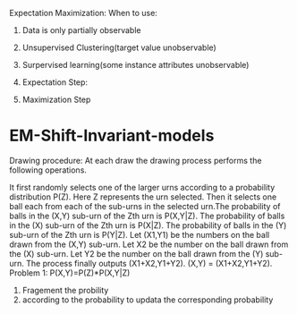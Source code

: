 Expectation Maximization: 
When to use: 
1. Data is only partially observable
2. Unsupervised Clustering(target value unobservable)
3. Surpervised learning(some instance attributes unobservable)

1. Expectation Step:
2. Maximization Step

# EM-Shift-Invariant-models
Drawing procedure: At each draw the drawing process performs the following operations.

It first randomly selects one of the larger urns according to a probability distribution P(Z). Here Z represents the urn selected.
Then it selects one ball each from each of the sub-urns in the selected urn.The probability of balls in the (X,Y) sub-urn of the Zth urn is P(X,Y|Z). The probability of balls in the (X) sub-urn of the Zth urn is P(X|Z). The probability of balls in the (Y) sub-urn of the Zth urn is P(Y|Z).
Let (X1,Y1) be the numbers on the ball drawn from the (X,Y) sub-urn. Let X2 be the number on the ball drawn from the (X) sub-urn. Let Y2 be the number on the ball drawn from the (Y) sub-urn. The process finally outputs (X1+X2,Y1+Y2).
(X,Y) = (X1+X2,Y1+Y2).
Problem 1: 
P(X,Y)=P(Z)*P(X,Y|Z)


1. Fragement the probility
2. according to the probability to updata the corresponding probability
